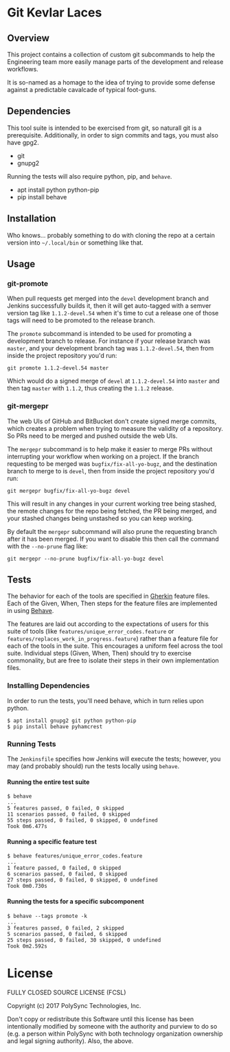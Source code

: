 # Git Kevlar Laces

## Overview

This project contains a collection of custom git subcommands to help the Engineering team more easily manage parts of the development and release workflows.

It is so-named as a homage to the idea of trying to provide some defense against a predictable cavalcade of typical foot-guns.

## Dependencies

This tool suite is intended to be exercised from git, so naturall git is a
prerequisite. Additionally, in order to sign commits and tags, you must also
have gpg2.

 * git
 * gnupg2

Running the tests will also require python, pip, and `behave`.

 * apt install python python-pip
 * pip install behave

## Installation

Who knows... probably something to do with cloning the repo at a certain version into `~/.local/bin` or something like that.

## Usage

### git-promote

When pull requests get merged into the `devel` development branch and Jenkins successfully builds it, then it will get auto-tagged with a semver version tag like `1.1.2-devel.54` when it's time to cut a release one of those tags will need to be promoted to the release branch.

The `promote` subcommand is intended to be used for promoting a development branch to release. For instance if your release branch was `master`, and your development branch tag was `1.1.2-devel.54`, then from inside the project repository you'd run:

```
git promote 1.1.2-devel.54 master
```

Which would do a signed merge of `devel` at `1.1.2-devel.54` into `master` and then tag `master` with `1.1.2`, thus creating the `1.1.2` release.

### git-mergepr

The web UIs of GitHub and BitBucket don't create signed merge commits, which creates a problem when trying to measure the validity of a repository. So PRs need to be merged and pushed outside the web UIs.

The `mergepr` subcommand is to help make it easier to merge PRs without interrupting your workflow when working on a project. If the branch requesting to be merged was `bugfix/fix-all-yo-bugz`, and the destination branch to merge to is `devel`, then from inside the project repository you'd run:

```
git mergepr bugfix/fix-all-yo-bugz devel
```

This will result in any changes in your current working tree being stashed, the remote changes for the repo being fetched, the PR being merged, and your stashed changes being unstashed so you can keep working.

By default the `mergepr` subcommand will also prune the requesting branch after it has been merged. If you want to disable this then call the command with the `--no-prune` flag like:

```
git mergepr --no-prune bugfix/fix-all-yo-bugz devel
```

## Tests

The behavior for each of the tools are specified in [Gherkin](https://cucumber.io/docs/reference)
feature files. Each of the Given, When, Then steps for the feature files are
implemented in using [Behave](https://pythonhosted.org/behave/tutorial.html).

The features are laid out according to the expectations of users for this suite
of tools (like `features/unique_error_codes.feature` or
`features/replaces_work_in_progress.feature`) rather than a feature file for
each of the tools in the suite. This encourages a uniform feel across the tool
suite. Individual steps (Given, When, Then) should try to exercise commonality,
but are free to isolate their steps in their own implementation files.

### Installing Dependencies

In order to run the tests, you'll need behave, which in turn relies upon python.

```
$ apt install gnupg2 git python python-pip
$ pip install behave pyhamcrest

```

### Running Tests

The `Jenkinsfile` specifies how Jenkins will execute the tests; however, you may
(and probably should) run the tests locally using `behave`.

#### Running the entire test suite

```
$ behave
...
5 features passed, 0 failed, 0 skipped
11 scenarios passed, 0 failed, 0 skipped
55 steps passed, 0 failed, 0 skipped, 0 undefined
Took 0m6.477s

```

#### Running a specific feature test

```
$ behave features/unique_error_codes.feature
...
1 feature passed, 0 failed, 0 skipped
6 scenarios passed, 0 failed, 0 skipped
27 steps passed, 0 failed, 0 skipped, 0 undefined
Took 0m0.730s

```

#### Running the tests for a specific subcomponent

```
$ behave --tags promote -k
...
3 features passed, 0 failed, 2 skipped
5 scenarios passed, 0 failed, 6 skipped
25 steps passed, 0 failed, 30 skipped, 0 undefined
Took 0m2.592s

```


# License

FULLY CLOSED SOURCE LICENSE (FCSL)

Copyright (c) 2017 PolySync Technologies, Inc.

Don't copy or redistribute this Software until this license has been intentionally modified by someone with the authority and purview to do so (e.g. a person within PolySync with both technology organization ownership and legal signing authority).
Also, the above.
